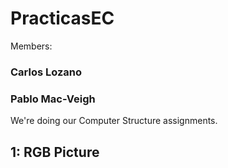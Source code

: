 # PracticasEC

Members: 
### Carlos Lozano
### Pablo Mac-Veigh

We're doing our Computer Structure assignments.

## 1: RGB Picture
